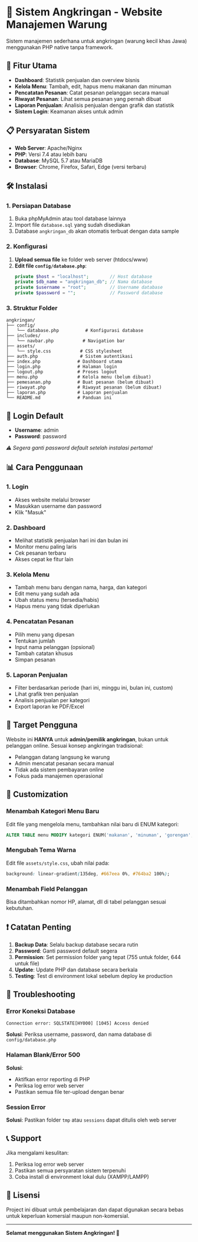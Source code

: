 # 🍛 Sistem Angkringan - Website Manajemen Warung

Sistem manajemen sederhana untuk angkringan (warung kecil khas Jawa) menggunakan PHP native tanpa framework.

## 🚀 Fitur Utama

- **Dashboard**: Statistik penjualan dan overview bisnis
- **Kelola Menu**: Tambah, edit, hapus menu makanan dan minuman
- **Pencatatan Pesanan**: Catat pesanan pelanggan secara manual
- **Riwayat Pesanan**: Lihat semua pesanan yang pernah dibuat
- **Laporan Penjualan**: Analisis penjualan dengan grafik dan statistik
- **Sistem Login**: Keamanan akses untuk admin

## 📋 Persyaratan Sistem

- **Web Server**: Apache/Nginx
- **PHP**: Versi 7.4 atau lebih baru
- **Database**: MySQL 5.7 atau MariaDB
- **Browser**: Chrome, Firefox, Safari, Edge (versi terbaru)

## 🛠️ Instalasi

### 1. Persiapan Database

1. Buka phpMyAdmin atau tool database lainnya
2. Import file `database.sql` yang sudah disediakan
3. Database `angkringan_db` akan otomatis terbuat dengan data sample

### 2. Konfigurasi

1. **Upload semua file** ke folder web server (htdocs/www)
2. **Edit file `config/database.php`**:
   ```php
   private $host = "localhost";        // Host database
   private $db_name = "angkringan_db"; // Nama database
   private $username = "root";         // Username database
   private $password = "";             // Password database
   ```

### 3. Struktur Folder

```
angkringan/
├── config/
│   └── database.php          # Konfigurasi database
├── includes/
│   └── navbar.php           # Navigation bar
├── assets/
│   └── style.css           # CSS stylesheet
├── auth.php                # Sistem autentikasi
├── index.php              # Dashboard utama
├── login.php              # Halaman login
├── logout.php             # Proses logout
├── menu.php               # Kelola menu (belum dibuat)
├── pemesanan.php          # Buat pesanan (belum dibuat)
├── riwayat.php            # Riwayat pesanan (belum dibuat)
├── laporan.php            # Laporan penjualan
└── README.md              # Panduan ini
```

## 🔐 Login Default

- **Username**: admin
- **Password**: password

*⚠️ Segera ganti password default setelah instalasi pertama!*

## 📊 Cara Penggunaan

### 1. Login
- Akses website melalui browser
- Masukkan username dan password
- Klik "Masuk"

### 2. Dashboard
- Melihat statistik penjualan hari ini dan bulan ini
- Monitor menu paling laris
- Cek pesanan terbaru
- Akses cepat ke fitur lain

### 3. Kelola Menu
- Tambah menu baru dengan nama, harga, dan kategori
- Edit menu yang sudah ada
- Ubah status menu (tersedia/habis)
- Hapus menu yang tidak diperlukan

### 4. Pencatatan Pesanan
- Pilih menu yang dipesan
- Tentukan jumlah
- Input nama pelanggan (opsional)
- Tambah catatan khusus
- Simpan pesanan

### 5. Laporan Penjualan
- Filter berdasarkan periode (hari ini, minggu ini, bulan ini, custom)
- Lihat grafik tren penjualan
- Analisis penjualan per kategori
- Export laporan ke PDF/Excel

## 🎯 Target Pengguna

Website ini **HANYA** untuk **admin/pemilik angkringan**, bukan untuk pelanggan online. Sesuai konsep angkringan tradisional:

- Pelanggan datang langsung ke warung
- Admin mencatat pesanan secara manual
- Tidak ada sistem pembayaran online
- Fokus pada manajemen operasional

## 🔧 Customization

### Menambah Kategori Menu Baru
Edit file yang mengelola menu, tambahkan nilai baru di ENUM kategori:
```sql
ALTER TABLE menu MODIFY kategori ENUM('makanan', 'minuman', 'gorengan', 'kategori_baru');
```

### Mengubah Tema Warna
Edit file `assets/style.css`, ubah nilai pada:
```css
background: linear-gradient(135deg, #667eea 0%, #764ba2 100%);
```

### Menambah Field Pelanggan
Bisa ditambahkan nomor HP, alamat, dll di tabel pelanggan sesuai kebutuhan.

## ❗ Catatan Penting

1. **Backup Data**: Selalu backup database secara rutin
2. **Password**: Ganti password default segera
3. **Permission**: Set permission folder yang tepat (755 untuk folder, 644 untuk file)
4. **Update**: Update PHP dan database secara berkala
5. **Testing**: Test di environment lokal sebelum deploy ke production

## 🐛 Troubleshooting

### Error Koneksi Database
```
Connection error: SQLSTATE[HY000] [1045] Access denied
```
**Solusi**: Periksa username, password, dan nama database di `config/database.php`

### Halaman Blank/Error 500
**Solusi**: 
- Aktifkan error reporting di PHP
- Periksa log error web server
- Pastikan semua file ter-upload dengan benar

### Session Error
**Solusi**: Pastikan folder `tmp` atau `sessions` dapat ditulis oleh web server

## 📞 Support

Jika mengalami kesulitan:
1. Periksa log error web server
2. Pastikan semua persyaratan sistem terpenuhi
3. Coba install di environment lokal dulu (XAMPP/LAMPP)

## 📄 Lisensi

Project ini dibuat untuk pembelajaran dan dapat digunakan secara bebas untuk keperluan komersial maupun non-komersial.

---

**Selamat menggunakan Sistem Angkringan! 🍛**
